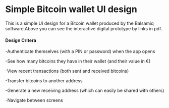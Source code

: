 # Simple Bitcoin wallet UI design

This is a simple UI design for a Bitcoin wallet produced by the Balsamiq software.Above you can see the interactive digital prototype by links  in pdf. 

#### Design Critera

-Authenticate themselves (with a PIN or password) when the app opens

-See how many bitcoins they have in their wallet (and their value in €)

-View recent transactions (both sent and received bitcoins)

-Transfer bitcoins to another address

-Generate a new receiving address (which can easily be shared with others)

-Navigate between screens
